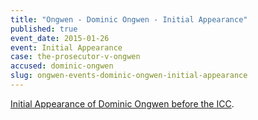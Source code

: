 ```yaml
---
title: "Ongwen - Dominic Ongwen - Initial Appearance"
published: true
event_date: 2015-01-26
event: Initial Appearance
case: the-prosecutor-v-ongwen
accused: dominic-ongwen
slug: ongwen-events-dominic-ongwen-initial-appearance
---
```


[Initial Appearance of Dominic Ongwen before the ICC](https://www.youtube.com/watch?v=ZOWFFW70XNM&feature=youtu.be).


